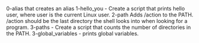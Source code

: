 0-alias that creates an alias
1-hello_you - Create a script that prints hello user, where user is the current Linux user.
2-path Adds /action to the PATH. /action should be the last directory the shell looks into when looking for a program.
3-paths - Create a script that counts the number of directories in the PATH.
3-global_variables - prints global variables.
